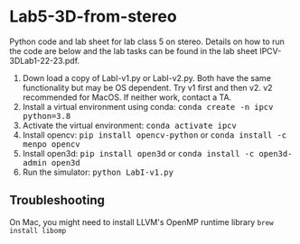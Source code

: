 # Lab5-3D-from-stereo
Python code and lab sheet for lab class 5 on stereo. Details on how to run the code are below and the lab tasks can be found in the lab sheet IPCV-3DLab1-22-23.pdf.

<ol>
  <li> Down load a copy of LabI-v1.py or LabI-v2.py. Both have the same functionality but may be OS dependent. Try v1 first and then v2. v2 recommended for MacOS. If neither work, contact a TA.

  <li> Install a virtual environment using conda: <tt> conda create -n ipcv python=3.8</tt>

  <li> Activate the virtual environment: <tt> conda activate ipcv</tt>

  <li> Install opencv: <tt> pip install opencv-python</tt> or <tt> conda install -c menpo opencv </tt>

  <li> Install open3d: <tt> pip install open3d</tt> or <tt> conda install -c open3d-admin open3d</tt>

  <li> Run the simulator: <tt> python LabI-v1.py</tt>
  </ol>


## Troubleshooting

On Mac, you might need to install LLVM's OpenMP runtime library `brew install libomp`
